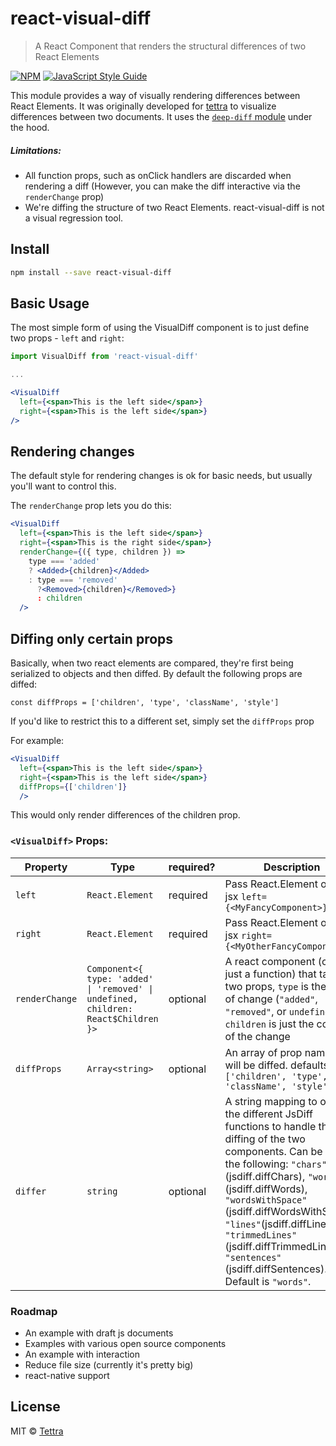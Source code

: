 # react-visual-diff

> A React Component that renders the structural differences of two React Elements

[![NPM](https://img.shields.io/npm/v/react-visual-diff.svg)](https://www.npmjs.com/package/react-visual-diff) [![JavaScript Style Guide](https://img.shields.io/badge/code_style-standard-brightgreen.svg)](https://standardjs.com)

This module provides a way of visually rendering differences between React Elements. It was originally developed for [tettra](http://tettra.co/) to visualize differences between two documents. It uses the [`deep-diff` module](https://www.npmjs.com/package/deep-diff) under the hood.

##### Limitations:
- All function props, such as onClick handlers are discarded when rendering a diff (However, you can make the diff interactive via the `renderChange` prop)
- We're diffing the structure of two React Elements. react-visual-diff is not a visual regression tool.

## Install

```bash
npm install --save react-visual-diff
```

## Basic Usage

The most simple form of using the VisualDiff component is to just define two props - `left` and `right`:

```jsx
import VisualDiff from 'react-visual-diff'

...

<VisualDiff
  left={<span>This is the left side</span>}
  right={<span>This is the left side</span>}
/>
```

## Rendering changes

The default style for rendering changes is ok for basic needs, but usually you'll want to control this.

The `renderChange` prop lets you do this:


```jsx
<VisualDiff
  left={<span>This is the left side</span>}
  right={<span>This is the right side</span>}
  renderChange={({ type, children }) => 
    type === 'added'
    ? <Added>{children}</Added>
    : type === 'removed' 
      ?<Removed>{children}</Removed>}
      : children
  />
```

## Diffing only certain props

Basically, when two react elements are compared, they're first being serialized to objects and then diffed. By default the following props are diffed:

```
const diffProps = ['children', 'type', 'className', 'style']
```

If you'd like to restrict this to a different set, simply set the `diffProps` prop

For example:

```jsx
<VisualDiff
  left={<span>This is the left side</span>}
  right={<span>This is the left side</span>}
  diffProps={['children']}
  />
```

This would only render differences of the children prop.

### `<VisualDiff>` Props:

| Property | Type | required? | Description |
| - | - | - | - |
| `left` | `React.Element` | required | Pass React.Element or just jsx `left={<MyFancyComponent>}` |
| `right` | `React.Element` | required | Pass React.Element or just jsx `right={<MyOtherFancyComponent>}` |
| `renderChange` | `Component<{ type: 'added' \| 'removed' \| undefined, children: React$Children }>` | optional | A react component (can be just a function) that takes two props, `type` is the type of change (`"added"`, `"removed"`, or `undefined`), `children` is just the content of the change |
| `diffProps` | `Array<string>` | optional | An array of prop names that will be diffed. defaults to `['children', 'type', 'className', 'style']` |
| `differ` | `string` | optional | A string mapping to one of the different JsDiff functions to handle the diffing of the two components. Can be any of the following: `"chars"`(jsdiff.diffChars), `"words"`(jsdiff.diffWords), `"wordsWithSpace"`(jsdiff.diffWordsWithSpace), `"lines"`(jsdiff.diffLines), `"trimmedLines"`(jsdiff.diffTrimmedLines), `"sentences"`(jsdiff.diffSentences). Default is `"words"`. | 
### Roadmap

- An example with draft js documents
- Examples with various open source components
- An example with interaction
- Reduce file size (currently it's pretty big)
- react-native support

## License

MIT © [Tettra](https://github.com/tettra)
